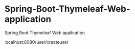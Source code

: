 # Spring-Boot-Thymeleaf-Web-application

Spring Boot Thymeleaf Web application

localhost:8080/user/createuser
